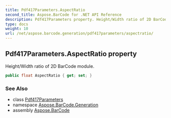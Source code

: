 ```yaml
---
title: Pdf417Parameters.AspectRatio
second_title: Aspose.BarCode for .NET API Reference
description: Pdf417Parameters property. Height/Width ratio of 2D BarCode module
type: docs
weight: 10
url: /net/aspose.barcode.generation/pdf417parameters/aspectratio/
---
```

## Pdf417Parameters.AspectRatio property

Height/Width ratio of 2D BarCode module.

```csharp
public float AspectRatio { get; set; }
```

### See Also

* class [Pdf417Parameters](../)
* namespace [Aspose.BarCode.Generation](../../pdf417parameters/)
* assembly [Aspose.BarCode](../../../)


